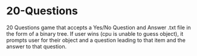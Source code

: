 # 20-Questions

20 Questions game that accepts a Yes/No Question and Answer .txt file in the form of a binary tree. If user wins (cpu is unable to guess  object), it prompts user for their object and a question leading to that item and the answer to that question. 

